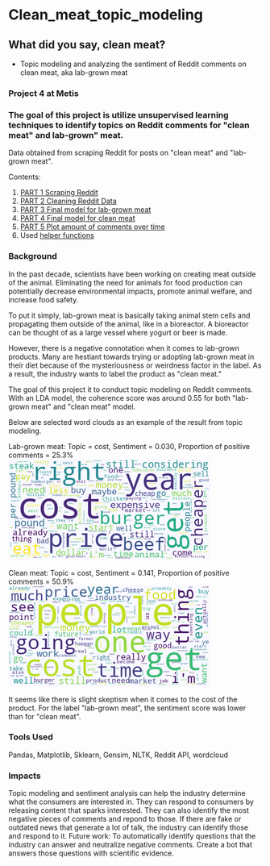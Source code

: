 # Clean_meat_topic_modeling
## What did you say, clean meat? 
- Topic modeling and analyzing the sentiment of Reddit comments on clean meat, aka lab-grown meat
### Project 4 at Metis

### The goal of this project is utilize unsupervised learning techniques to identify topics on Reddit comments for "clean meat" and lab-grown" meat.
Data obtained from scraping Reddit for posts on "clean meat" and "lab-grown meat".

Contents:
1. [PART 1 Scraping Reddit](https://github.com/chennat811/Clean_meat_topic_modeling/blob/main/Project4_PART1_Scrape_Reddit.ipynb)
2. [PART 2 Cleaning Reddit Data](https://github.com/chennat811/Clean_meat_topic_modeling/blob/main/Project4_PART2_Cleaning_Reddit_Data.ipynb)
3. [PART 3 Final model for lab-grown meat](https://github.com/chennat811/Clean_meat_topic_modeling/blob/main/Project4_PART3_FinalModel_LabGrown.ipynb)
4. [PART 4 Final model for clean meat](https://github.com/chennat811/Clean_meat_topic_modeling/blob/main/Project4_PART4_FinalModel_CleanMeat.ipynb)
5. [PART 5 Plot amount of comments over time](https://github.com/chennat811/Clean_meat_topic_modeling/blob/main/Project4_PART5-Amount_comments_over_time.ipynb)
6. Used [helper functions](https://github.com/chennat811/Clean_meat_topic_modeling/blob/main/helper_functions.py)

### Background
In the past decade, scientists have been working on creating meat outside of the animal. Eliminating the need for animals for food production can potentially decrease environmental impacts, promote animal welfare, and increase food safety. 

To put it simply, lab-grown meat is basically taking animal stem cells and propagating them outside of the animal, like in a bioreactor. A bioreactor can be thought of as a large vessel where yogurt or beer is made. 

However, there is a negative connotation when it comes to lab-grown products. Many are hestiant towards trying or adopting lab-grown meat in their diet because of the mysteriousness or weirdness factor in the label. As a result, the industry wants to label the product as "clean meat."

The goal of this project it to conduct topic modeling on Reddit comments. With an LDA model, the coherence score was around 0.55 for both "lab-grown meat" and "clean meat" model. 

Below are selected word clouds as an example of the result from topic modeling.

Lab-grown meat: Topic = cost, Sentiment =  0.030, Proportion of positive comments = 25.3%
![Cost](https://github.com/chennat811/Clean_meat_topic_modeling/blob/main/Final_Wordclouds/wordcloud_9_top1.png)

Clean meat: Topic = cost, Sentiment = 0.141, Proportion of positive comments = 50.9%
![Cost](https://github.com/chennat811/Clean_meat_topic_modeling/blob/main/Final_Wordclouds/wordcloud_clean_top1.png)

It seems like there is slight skeptism when it comes to the cost of the product. For the label "lab-grown meat", the sentiment score was lower than for "clean meat".

### Tools Used
Pandas, Matplotlib, Sklearn, Gensim, NLTK, Reddit API, wordcloud

### Impacts
Topic modeling and sentiment analysis can help the industry determine what the consumers are interested in. They can respond to consumers by releasing content that sparks interested. They can also identify the most negative pieces of comments and repond to those. If there are fake or outdated news that generate a lot of talk, the industry can identify those and respond to it. Future work: To automatically identify questions that the industry can answer and neutralize negative comments. Create a bot that answers those questions with scientific evidence.
